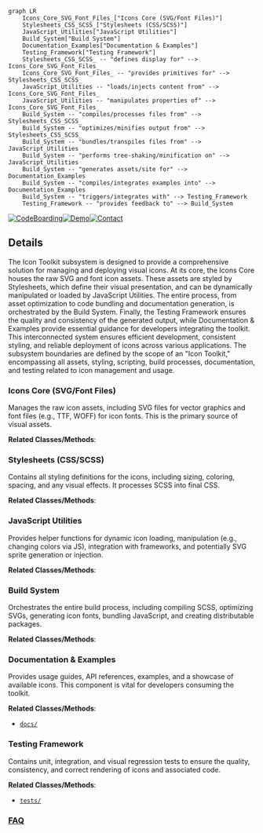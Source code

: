 ```mermaid
graph LR
    Icons_Core_SVG_Font_Files_["Icons Core (SVG/Font Files)"]
    Stylesheets_CSS_SCSS_["Stylesheets (CSS/SCSS)"]
    JavaScript_Utilities["JavaScript Utilities"]
    Build_System["Build System"]
    Documentation_Examples["Documentation & Examples"]
    Testing_Framework["Testing Framework"]
    Stylesheets_CSS_SCSS_ -- "defines display for" --> Icons_Core_SVG_Font_Files_
    Icons_Core_SVG_Font_Files_ -- "provides primitives for" --> Stylesheets_CSS_SCSS_
    JavaScript_Utilities -- "loads/injects content from" --> Icons_Core_SVG_Font_Files_
    JavaScript_Utilities -- "manipulates properties of" --> Icons_Core_SVG_Font_Files_
    Build_System -- "compiles/processes files from" --> Stylesheets_CSS_SCSS_
    Build_System -- "optimizes/minifies output from" --> Stylesheets_CSS_SCSS_
    Build_System -- "bundles/transpiles files from" --> JavaScript_Utilities
    Build_System -- "performs tree-shaking/minification on" --> JavaScript_Utilities
    Build_System -- "generates assets/site for" --> Documentation_Examples
    Build_System -- "compiles/integrates examples into" --> Documentation_Examples
    Build_System -- "triggers/integrates with" --> Testing_Framework
    Testing_Framework -- "provides feedback to" --> Build_System
```

[![CodeBoarding](https://img.shields.io/badge/Generated%20by-CodeBoarding-9cf?style=flat-square)](https://github.com/CodeBoarding/GeneratedOnBoardings)[![Demo](https://img.shields.io/badge/Try%20our-Demo-blue?style=flat-square)](https://www.codeboarding.org/demo)[![Contact](https://img.shields.io/badge/Contact%20us%20-%20contact@codeboarding.org-lightgrey?style=flat-square)](mailto:contact@codeboarding.org)

## Details

The Icon Toolkit subsystem is designed to provide a comprehensive solution for managing and deploying visual icons. At its core, the Icons Core houses the raw SVG and font icon assets. These assets are styled by Stylesheets, which define their visual presentation, and can be dynamically manipulated or loaded by JavaScript Utilities. The entire process, from asset optimization to code bundling and documentation generation, is orchestrated by the Build System. Finally, the Testing Framework ensures the quality and consistency of the generated output, while Documentation & Examples provide essential guidance for developers integrating the toolkit. This interconnected system ensures efficient development, consistent styling, and reliable deployment of icons across various applications. The subsystem boundaries are defined by the scope of an "Icon Toolkit," encompassing all assets, styling, scripting, build processes, documentation, and testing related to icon management and usage.

### Icons Core (SVG/Font Files)
Manages the raw icon assets, including SVG files for vector graphics and font files (e.g., TTF, WOFF) for icon fonts. This is the primary source of visual assets.


**Related Classes/Methods**:



### Stylesheets (CSS/SCSS)
Contains all styling definitions for the icons, including sizing, coloring, spacing, and any visual effects. It processes SCSS into final CSS.


**Related Classes/Methods**:



### JavaScript Utilities
Provides helper functions for dynamic icon loading, manipulation (e.g., changing colors via JS), integration with frameworks, and potentially SVG sprite generation or injection.


**Related Classes/Methods**:



### Build System
Orchestrates the entire build process, including compiling SCSS, optimizing SVGs, generating icon fonts, bundling JavaScript, and creating distributable packages.


**Related Classes/Methods**:



### Documentation & Examples
Provides usage guides, API references, examples, and a showcase of available icons. This component is vital for developers consuming the toolkit.


**Related Classes/Methods**:

- <a href="https://github.com/django/django/blob/main/docs/" target="_blank" rel="noopener noreferrer">`docs/`</a>


### Testing Framework
Contains unit, integration, and visual regression tests to ensure the quality, consistency, and correct rendering of icons and associated code.


**Related Classes/Methods**:

- <a href="https://github.com/django/django/blob/main/tests/" target="_blank" rel="noopener noreferrer">`tests/`</a>




### [FAQ](https://github.com/CodeBoarding/GeneratedOnBoardings/tree/main?tab=readme-ov-file#faq)